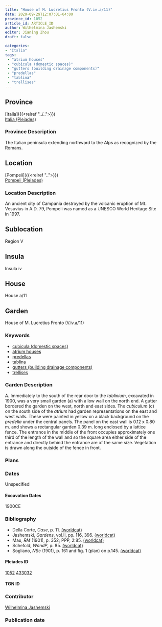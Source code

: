 ```yaml
---
title: "House of M. Lucretius Fronto (V.iv.a/11)"
date: 2020-09-29T12:07:01-04:00
province_id: 1052
article_id: ARTICLE_ID
author: Wilhelmina Jashemski
editor: Jianing Zhou
draft: false

categories:
- "Italia"
tags:
 - "atrium houses"
 - "cubicula (domestic spaces)"
 - "gutters (building drainage components)"
 - "predellas"
 - "tablina"
 - "trellises"
---
```


## Province
[Italia]({{<relref "../..">}}) \
[Italia (Pleiades)](https://pleiades.stoa.org/places/1052)

### Province Description
<!-- DESCRIPTION -->
The Italian peninsula extending northward to the Alps as recognized by the Romans.


## Location
[Pompeii]({{<relref "..">}}) \
[Pompeii (Pleiades)](https://pleiades.stoa.org/places/433032)

<!--### Location Description-->
### Location Description
An ancient city of Campania destroyed by the volcanic eruption of Mt. Vesuvius in A.D. 79, Pompeii was named as a UNESCO World Heritage Site in 1997.

<!-- LEAVE THIS BLANK FOR NOW -->

## Sublocation
Region V


## Insula
Insula iv


## House
House a/11

## Garden
House of M. Lucretius Fronto (V.iv.a/11)

### Keywords
- [cubicula (domestic spaces)](http://vocab.getty.edu/page/aat/300004367)
- [atrium houses](http://vocab.getty.edu/page/aat/300005451)
- [predellas](http://vocab.getty.edu/page/aat/300003745)
- [tablina](http://vocab.getty.edu/page/aat/300004180)
- [gutters (building drainage components)](http://vocab.getty.edu/page/aat/300052565)
- [trellises](http://vocab.getty.edu/page/aat/300006785)



### Garden Description
A. Immediately to the south of the rear door to the *tablinium*, excavated in 1900, was a very small garden (a) with a low wall on the north end. A gutter bordered the garden on the west, north and east sides. The *cubiculum* (c) on the south side of the *atrium* had garden representations on the east and west walls. These were painted in yellow on a black background on the *predella* under the central panels. The panel on the east wall is 0.12 x 0.80 m. and shows a rectangular garden 0.39 m. long enclosed by a lattice fence. The entrance in the middle of the front occupies approximately one third of the length of the wall and so the square area either side of the entrance and directly behind the entrance are of the same size. Vegetation is drawn along the outside of the fence in front.

### Plans

<!--{{< figure src="../images/Euro_GaAq_Montreal_Villa de Séviac.png" alt="Topographic plan of the Villa de Séviac, a grand villa with a main structure around a vast peristyle, with exterior façade galleries and baths adjacent to a second courtyard to the south." title="Fig. 1: Topographic Plan of the Villa de Séviac, drawing by M. -P. R., based on the the 1/25000e map of the IGN." >}}
-->

<!--### Images-->


### Dates
Unspecified

#### Excavation Dates
1900CE

### Bibliography
* Della Corte, *Case*, p. 11. [(worldcat)](http://www.worldcat.org/oclc/869407232)
* Jashemski, *Gardens*, vol.II, pp. 116, 396. [(worldcat)](http://www.worldcat.org/oclc/1029851777)
* Mau, *RM* (1901), p. 352; PPP, 2:85. [(worldcat)](http://www.worldcat.org/oclc/1189330863)
* Schefold, *WändP*, p. 85. [(worldcat)](http://www.worldcat.org/oclc/1100462668)
* Sogliano, *NSc* (1901), p. 161 and fig. 1 (plan) on p.145. [(worldcat)](http://www.worldcat.org/oclc/1091982220)


<!--#### Periodo ID-->

<!-- [PERIODO_ID](https://pleiades.stoa.org/places/PLEIADES_ID) -->

#### Pleiades ID
[1052](https://pleiades.stoa.org/places/1052)
[433032](https://pleiades.stoa.org/places/433032)

#### TGN ID


### Contributor
[Wilhelmina Jashemski](https://lib.guides.umd.edu/c.php?g=326514&p=2193250)

### Publication date


<!--### Related articles-->

<!-- Links to other related articles. Leave blank for now -->